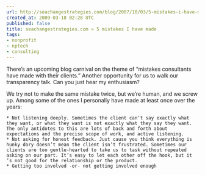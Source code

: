 ```yaml
---
url: http://seachangestrategies.com/blog/2007/10/03/5-mistakes-i-have-made/
created_at: 2009-03-18 02:28 UTC
published: false
title: seachangestrategies.com » 5 mistakes I have made
tags:
- nonprofit
- nptech
- consulting
---
```


There’s an upcoming blog carnival on the theme of “mistakes consultants have made with their clients.” Another opportunity for us to walk our transparency talk. Can you just hear my enthusiasm?

We try not to make the same mistake twice, but we’re human, and we screw up. Among some of the ones I personally have made at least once over the years:

    * Not listening deeply. Sometimes the client can’t say exactly what they want, or what they want is not exactly what they say they want. The only antidotes to this are lots of back and forth about expectations and the precise scope of work, and active listening.
    * Not asking for honest feedback. Just cause you think everything is hunky dory doesn’t mean the client isn’t frustrated. Sometimes our clients are too gentle-hearted to take us to task without repeated asking on our part. It’s easy to let each other off the hook, but it ’s not good for the relationship or the product.
    * Getting too involved -or- not getting involved enough
